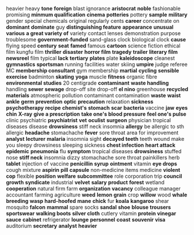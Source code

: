 heavier
heavy
**tone**
**foreign**
blast
ignorance
**aristocrat**
**noble**
fashionable
promising
**minmum qualification**
**cinema**
**potteries**
pottery
**sample**
**military**
gender
special chemicals
original
regularly
cents
**career**
concentrate on 
**dominant** **dominate**
guy
**distinguishing feature**
**appearance**
**unusual**
**various**
**a great variety of**
variety
contact lenses
demonstration
purpose
troublesome
**government-funded**
sand-glass clock
biological clock
**cause**
flying speed
**century**
**seat**
**famed**
famous
**cartoon**
science fiction
ethical film
kungfu film
**thriller**
**disaster**
**horror film**
**tragedy**
**trailer**
**literary film**
**newsreel**
film
typical
**lack**
**tertiary**
**plates**
plate
**kaleidoscope**
cleanest
**gymnastics**
**sportsman**
running facilities
water skiing
**umpire**
judge
referee
MC
**membership consultant**
gym membership
**martial**
**cycling**
**sensible exercise**
badminton
**skating**
**yoga**
muscle
**fitness**
organic fibre
**environmental studies**
20 centigrade
**contaminant**
**waste handling**
handling
**sewer**
**sewage**
drop-off site
drop-off
**el nino**
greenhouse
**recycled materials**
atmospheric pollution
contaminant
contamination
**waste**
**waist**
**ankle**
**germ**
**prevention**
**optic**
**precaution**
relaxation
**sickness**
**psychotherapy**
**recipe**
**chemist's**
**stomach**
**scar**
**bacteria**
vaccine
**jaw**
**eyes**
**chin**
**X-ray**
**give a prescription**
**take one's blood pressure**
**feel one's pulse**
clinic
psychiatric
**psychiatrist**
**vet**
**oculist**
**surgeon**
physician
tropical diseases
disease
**drowsiness**
stiff neck
insomnia
**allergy**
be allergic to sth
allergic
**headache**
stomachache
**fever**
sore throat
area for improvement
**analyst**
**lecturer**
**malaria**
insomnia
sight
**decayed teeth**
teeth
wound
make you sleepy
drowsiness
sleeping sickness
**chest infection**
**heart attack**
**epidemic**
**pneumonia**
flu
**symptom**
tropical diseases
**drowsiness**
stuffed nose
**stiff neck**
insomnia
dizzy
stomachache
sore throat
painkillers
herb
**tablet**
injection of vaccine
**penicillin**
**syrup**
**ointment**
vitamin
**eye drops**
cough mixture
**aspirin**
**pill**
**capsule**
non-medicine items
medicine
**violent**
**cop**
flexible
**position**
**welfare**
**subcommittee**
role
corporation
trip
**council**
**growth**
**syndicate**
industrial
**velvet**
**salary**
**product**
**forest**
wetland
**cooperation**
natural
firm
farm
**organization**
**vacancy**
colleague
manager
accountant
farming
agriculture
**weed**
**lemon**
**grain**
crop
**willow**
wood
**whale**
**breeding**
**wasp**
**hard-hoofed**
**mane**
**chick**
fur
**koala**
**kangaroo**
shear
mosquito
**falcon**
**mammal**
spare socks
**sandal**
**shoe**
**blouse**
**trousers**
**sportswear**
**walking boots**
**silver cloth**
cutlery
vitamin
**protein**
**vinegar**
**sauce**
**cabinet**
refrigerator
**lounge**
**personnel**
**coast**
**souvenir**
**visa**
auditorium
**secretary**
**analyst**
**heavier**
